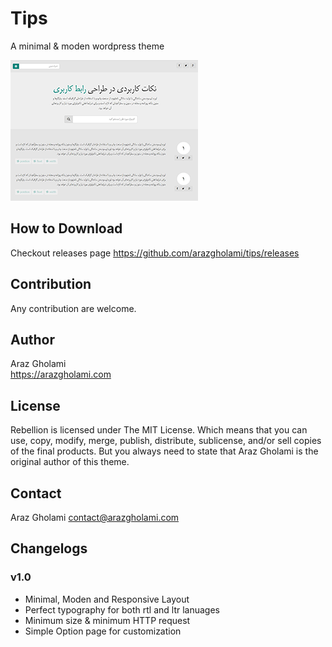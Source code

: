 # Tips
A minimal &amp; moden wordpress theme

![Screenshot](screenshot.png)

## How to Download
Checkout releases page https://github.com/arazgholami/tips/releases

## Contribution
Any contribution are welcome.

## Author
Araz Gholami  
<https://arazgholami.com>

## License
Rebellion is licensed under The MIT License. Which means that you can use, copy, modify, merge, publish, distribute, sublicense, and/or sell copies of the final products. But you always need to state that Araz Gholami is the original author of this theme.

## Contact
Araz Gholami contact@arazgholami.com 

## Changelogs
### v1.0
- Minimal, Moden and Responsive Layout
- Perfect typography for both rtl and ltr lanuages
- Minimum size & minimum HTTP request
- Simple Option page for customization
